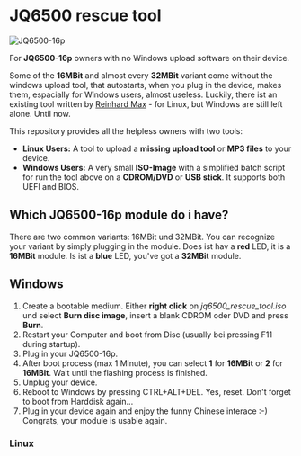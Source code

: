 # JQ6500 rescue tool
  
![JQ6500-16p](https://www.nikolairadke.de/NOKOlino/mp3modul.png)  
  
For **JQ6500-16p** owners with no Windows upload software on their device. 
  
Some of the **16MBit** and almost every **32MBit** variant come without the windows upload tool, that autostarts, when you plug in the device, makes them, espacially for Windows users, almost useless. Luckily, there ist an existing tool written by [Reinhard Max](https://chiselapp.com/user/rmax/repository/jq6500/home) - for Linux, but Windows are still left alone. Until now.  
  
This repository provides all the helpless owners with two tools:  
* **Linux Users:** A tool to upload a **missing upload tool** or **MP3 files** to your device.  
* **Windows Users:** A very small **ISO-Image** with a simplified batch script for run the tool above on a **CDROM/DVD** or **USB stick**. It supports both UEFI and BIOS.   

## Which JQ6500-16p module do i have?
There are two common variants: 16MBit und 32MBit. You can recognize your variant by simply plugging in the module. Does ist hav a **red** LED, it is a **16MBit** module. Is ist a **blue** LED, you've got a **32MBit** module.  
  
## Windows
  
1. Create a bootable medium. Either **right click** on *jq6500_rescue_tool.iso* und select **Burn disc image**, insert a blank CDROM oder DVD and press **Burn**.
2. Restart your Computer and boot from Disc (usually bei pressing F11 during startup).
3. Plug in your JQ6500-16p.
4. After boot process (max 1 Minute), you can select **1** for **16MBit** or **2** for **16MBit**. Wait until the flashing process is finished. 
5. Unplug your device.
6. Reboot to Windows by pressing CTRL+ALT+DEL. Yes, reset. Don't forget to boot from Harddisk again...
7. Plug in your device again and enjoy the funny Chinese interace :-) Congrats, your module is usable again.  

### Linux


